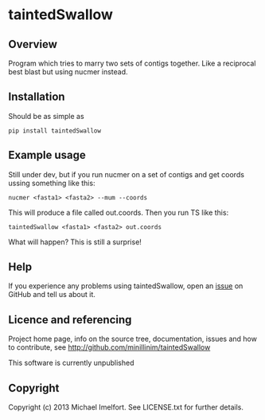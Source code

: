 # taintedSwallow

## Overview

Program which tries to marry two sets of contigs together. Like a reciprocal best blast but using nucmer instead.

## Installation

Should be as simple as

    pip install taintedSwallow

## Example usage

Still under dev, but if you run nucmer on a set of contigs and get coords ussing something like this:

    nucmer <fasta1> <fasta2> --mum --coords
    
This will produce a file called out.coords. Then you run TS like this:

    taintedSwallow <fasta1> <fasta2> out.coords

What will happen? This is still a surprise!

## Help

If you experience any problems using taintedSwallow, open an [issue](https://github.com/minillinim/taintedSwallow/issues) on GitHub and tell us about it.

## Licence and referencing

Project home page, info on the source tree, documentation, issues and how to contribute, see http://github.com/minillinim/taintedSwallow

This software is currently unpublished

## Copyright

Copyright (c) 2013 Michael Imelfort. See LICENSE.txt for further details.
